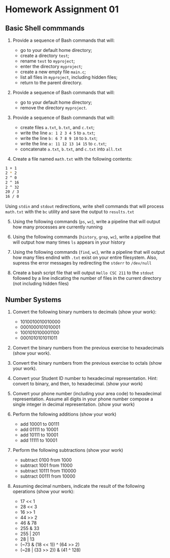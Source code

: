 # Homework Assignment 01

## Basic Shell commmands

1. Provide a sequence of Bash commands that will:
    * go to your default home directory;
    * create a directory `test`;
    * rename `test` to `myproject`;
    * enter the directory `myproject`;
    * create a new empty file `main.c`; 
    * list all files in `myproject`, including hidden files;
    * return to the parent directory.
  
2. Provide a sequence of Bash commands that will:
    * go to your default home directory;
    * remove the directory `myproject`.

3. Provide a sequence of Bash commands that will:
    * create files `a.txt`, `b.txt`, and `c.txt`;
    * write the line `a: 1 2 3 4 5` to `a.txt`;
    * write the line `b: 6 7 8 9 10` to `b.txt`;
    * write the line `a: 11 12 13 14 15` to `c.txt`;
    * concatenate `a.txt`, `b.txt`, and `c.txt` into `all.txt`
  
4. Create a file named `math.txt` with the following contents:
```bash
1 + 1
2 * 2
2 ^ 0
2 ^ 16
2 ^ 32
20 / 3
16 / 0
```
Using `stdin` and `stdout` redirections, write shell commands that will process `math.txt` with the `bc` utility and save the output to `results.txt`

5. Using the following commands (`ps`, `wc`), write a pipeline that will output how many processes are currently running

6. Using the following commands (`history`, `grep`, `wc`), write a pipeline that will output how many times `ls` appears in your history

7. Using the following commands (`find`, `wc`), write a pipeline that will output how many files endind with `.txt` exist on your entire filesystem.  Also, supress the error messages by redirecting the `stderr` to `/dev/null`

8. Create a bash script file that will output `Hello CSC 211` to the `stdout` followed by a line indicating the number of files in the current directory (not including hidden files)

## Number Systems

1. Convert the following binary numbers to decimals (show your work):
    * 1010010010010000
    * 0001000101010001
    * 1001010100001100
    * 0001010101011011

2. Convert the binary numbers from the previous exercise to hexadecimals (show your work).

3. Convert the binary numbers from the previous exercise to octals (show your work).

4. Convert your Student ID number to hexadecimal representation.  Hint: convert to binary, and then, to hexadecimal. (show your work)

5. Convert your phone number (including your area code) to hexadecimal representation.  Assume all digits in your phone number compose a single integer in decimal representation. (show your work)

6. Perform the following additions (show your work)
    * add 10001 to 00111
    * add 01111 to 10001
    * add 10111 to 10001
    * add 11111 to 10001

7. Perform the following subtractions (show your work)
    * subtract 0100 from 1000
    * subtract 1001 from 11000
    * subtract 10111 from 110000
    * subtract 00111 from 10000

8. Assuming decimal numbers, indicate the result of the following operations (show your work):
    * 17 << 1
    * 28 << 3
    * 16 >> 1
    * 44 >> 2
    * 46 & 78
    * 255 & 33
    * 255 | 201
    * 28 | 13
    * (~73 & (18 << 1)) ^ (64 >> 2)
    * (~28 | (33 >> 2)) & (41 ^ 128)
